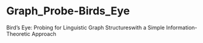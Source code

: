 # Graph_Probe-Birds_Eye
 Bird’s Eye: Probing for Linguistic Graph Structureswith a Simple Information-Theoretic Approach
